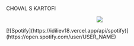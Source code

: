 CHOVAL S KARTOFI

<p align = "center">
<img src = "https://github-readme-stats.vercel.app/api?username=idiliev18&bg_color=grey&theme=tokyonight&show_icons=true&count_private=true">
</p>
[![Spotify](https://idiliev18.vercel.app/api/spotify)](https://open.spotify.com/user/USER_NAME)


<!--
**IDIliev18/IDIliev18** is a ✨ _special_ ✨ repository because its `README.md` (this file) appears on your GitHub profile.

Here are some ideas to get you started:

- 🔭 I’m currently working on ...
- 🌱 I’m currently learning ...
- 👯 I’m looking to collaborate on ...
- 🤔 I’m looking for help with ...
- 💬 Ask me about ...
- 📫 How to reach me: ...
- 😄 Pronouns: ...
- ⚡ Fun fact: ...
-->
